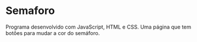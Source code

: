 # Semaforo
 Programa desenvolvido com JavaScript, HTML e CSS. Uma página que tem botões para mudar a cor do semáforo.
